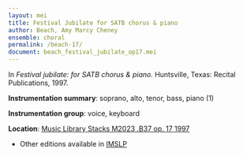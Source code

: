 ```yaml
---
layout: mei
title: Festival Jubilate for SATB chorus & piano
author: Beach, Amy Marcy Cheney
ensemble: choral
permalink: /beach-17/
document: beach_festival_jubilate_op17.mei
---
```


In *Festival jubilate: for SATB chorus & piano.* Huntsville, Texas: Recital Publications, 1997.

**Instrumentation summary**: soprano, alto, tenor, bass, piano (1)

**Instrumentation group**: voice, keyboard

**Location**: <a href="https://tufts-primo.hosted.exlibrisgroup.com/permalink/f/14dinuo/01TUN_ALMA2193026230003851" target="_blank">Music Library Stacks M2023 .B37 op. 17 1997</a>
- Other editions available in <a href="https://imslp.org/wiki/Festival_Jubilate%2C_Op.17_(Beach%2C_Amy_Marcy)" target="_blank">IMSLP</a>
